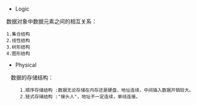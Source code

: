 - Logic 

数据对象中数据元素之间的相互关系：
  
    1.集合结构
    2.线性结构
    3.树形结构
    4.图形结构
    
- Physical


    数据的存储结构：
```
     1.顺序存储结构 :数据无论存储在内存还是硬盘，地址连续，中间插入数据开销较大。
     2.链式存储结构 :"接头人"，地址不一定连续，单线连接。
```    
  
